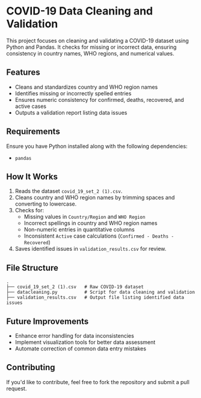 # COVID-19 Data Cleaning and Validation

This project focuses on cleaning and validating a COVID-19 dataset using Python and Pandas. It checks for missing or incorrect data, ensuring consistency in country names, WHO regions, and numerical values.

## Features
- Cleans and standardizes country and WHO region names
- Identifies missing or incorrectly spelled entries
- Ensures numeric consistency for confirmed, deaths, recovered, and active cases
- Outputs a validation report listing data issues

## Requirements
Ensure you have Python installed along with the following dependencies:
- `pandas`

## How It Works
1. Reads the dataset `covid_19_set_2 (1).csv`.
2. Cleans country and WHO region names by trimming spaces and converting to lowercase.
3. Checks for:
   - Missing values in `Country/Region` and `WHO Region`
   - Incorrect spellings in country and WHO region names
   - Non-numeric entries in quantitative columns
   - Inconsistent `Active` case calculations (`Confirmed - Deaths - Recovered`)
4. Saves identified issues in `validation_results.csv` for review.

## File Structure
```
.
├── covid_19_set_2 (1).csv   # Raw COVID-19 dataset
├── datacleaning.py          # Script for data cleaning and validation
├── validation_results.csv   # Output file listing identified data issues
```

## Future Improvements
- Enhance error handling for data inconsistencies
- Implement visualization tools for better data assessment
- Automate correction of common data entry mistakes

## Contributing
If you'd like to contribute, feel free to fork the repository and submit a pull request.
